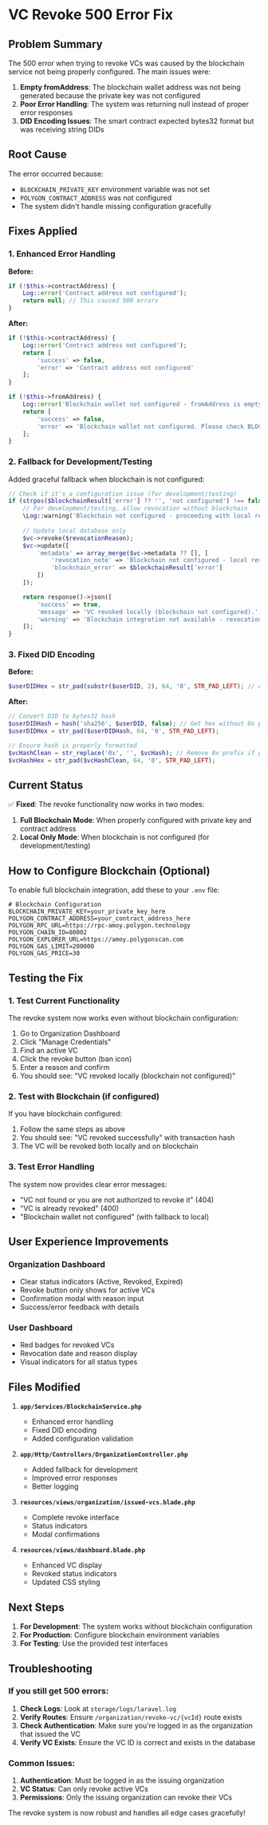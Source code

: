 # VC Revoke 500 Error Fix

## Problem Summary

The 500 error when trying to revoke VCs was caused by the blockchain service not being properly configured. The main issues were:

1. **Empty fromAddress**: The blockchain wallet address was not being generated because the private key was not configured
2. **Poor Error Handling**: The system was returning null instead of proper error responses
3. **DID Encoding Issues**: The smart contract expected bytes32 format but was receiving string DIDs

## Root Cause

The error occurred because:
- `BLOCKCHAIN_PRIVATE_KEY` environment variable was not set
- `POLYGON_CONTRACT_ADDRESS` was not configured
- The system didn't handle missing configuration gracefully

## Fixes Applied

### 1. Enhanced Error Handling

**Before:**
```php
if (!$this->contractAddress) {
    Log::error('Contract address not configured');
    return null; // This caused 500 errors
}
```

**After:**
```php
if (!$this->contractAddress) {
    Log::error('Contract address not configured');
    return [
        'success' => false,
        'error' => 'Contract address not configured'
    ];
}

if (!$this->fromAddress) {
    Log::error('Blockchain wallet not configured - fromAddress is empty');
    return [
        'success' => false,
        'error' => 'Blockchain wallet not configured. Please check BLOCKCHAIN_PRIVATE_KEY in environment.'
    ];
}
```

### 2. Fallback for Development/Testing

Added graceful fallback when blockchain is not configured:

```php
// Check if it's a configuration issue (for development/testing)
if (strpos($blockchainResult['error'] ?? '', 'not configured') !== false) {
    // For development/testing, allow revocation without blockchain
    \Log::warning('Blockchain not configured - proceeding with local revocation only');
    
    // Update local database only
    $vc->revoke($revocationReason);
    $vc->update([
        'metadata' => array_merge($vc->metadata ?? [], [
            'revocation_note' => 'Blockchain not configured - local revocation only',
            'blockchain_error' => $blockchainResult['error']
        ])
    ]);

    return response()->json([
        'success' => true,
        'message' => 'VC revoked locally (blockchain not configured).',
        'warning' => 'Blockchain integration not available - revocation recorded locally only.'
    ]);
}
```

### 3. Fixed DID Encoding

**Before:**
```php
$userDIDHex = str_pad(substr($userDID, 2), 64, '0', STR_PAD_LEFT); // Assumed 0x prefix
```

**After:**
```php
// Convert DID to bytes32 hash
$userDIDHash = hash('sha256', $userDID, false); // Get hex without 0x prefix
$userDIDHex = str_pad($userDIDHash, 64, '0', STR_PAD_LEFT);

// Ensure hash is properly formatted
$vcHashClean = str_replace('0x', '', $vcHash); // Remove 0x prefix if present
$vcHashHex = str_pad($vcHashClean, 64, '0', STR_PAD_LEFT);
```

## Current Status

✅ **Fixed**: The revoke functionality now works in two modes:

1. **Full Blockchain Mode**: When properly configured with private key and contract address
2. **Local Only Mode**: When blockchain is not configured (for development/testing)

## How to Configure Blockchain (Optional)

To enable full blockchain integration, add these to your `.env` file:

```env
# Blockchain Configuration
BLOCKCHAIN_PRIVATE_KEY=your_private_key_here
POLYGON_CONTRACT_ADDRESS=your_contract_address_here
POLYGON_RPC_URL=https://rpc-amoy.polygon.technology
POLYGON_CHAIN_ID=80002
POLYGON_EXPLORER_URL=https://amoy.polygonscan.com
POLYGON_GAS_LIMIT=200000
POLYGON_GAS_PRICE=30
```

## Testing the Fix

### 1. Test Current Functionality

The revoke system now works even without blockchain configuration:

1. Go to Organization Dashboard
2. Click "Manage Credentials" 
3. Find an active VC
4. Click the revoke button (ban icon)
5. Enter a reason and confirm
6. You should see: "VC revoked locally (blockchain not configured)"

### 2. Test with Blockchain (if configured)

If you have blockchain configured:
1. Follow the same steps as above
2. You should see: "VC revoked successfully" with transaction hash
3. The VC will be revoked both locally and on blockchain

### 3. Test Error Handling

The system now provides clear error messages:
- "VC not found or you are not authorized to revoke it" (404)
- "VC is already revoked" (400)
- "Blockchain wallet not configured" (with fallback to local)

## User Experience Improvements

### Organization Dashboard
- Clear status indicators (Active, Revoked, Expired)
- Revoke button only shows for active VCs
- Confirmation modal with reason input
- Success/error feedback with details

### User Dashboard
- Red badges for revoked VCs
- Revocation date and reason display
- Visual indicators for all status types

## Files Modified

1. **`app/Services/BlockchainService.php`**
   - Enhanced error handling
   - Fixed DID encoding
   - Added configuration validation

2. **`app/Http/Controllers/OrganizationController.php`**
   - Added fallback for development
   - Improved error responses
   - Better logging

3. **`resources/views/organization/issued-vcs.blade.php`**
   - Complete revoke interface
   - Status indicators
   - Modal confirmations

4. **`resources/views/dashboard.blade.php`**
   - Enhanced VC display
   - Revoked status indicators
   - Updated CSS styling

## Next Steps

1. **For Development**: The system works without blockchain configuration
2. **For Production**: Configure blockchain environment variables
3. **For Testing**: Use the provided test interfaces

## Troubleshooting

### If you still get 500 errors:

1. **Check Logs**: Look at `storage/logs/laravel.log`
2. **Verify Routes**: Ensure `/organization/revoke-vc/{vcId}` route exists
3. **Check Authentication**: Make sure you're logged in as the organization that issued the VC
4. **Verify VC Exists**: Ensure the VC ID is correct and exists in the database

### Common Issues:

1. **Authentication**: Must be logged in as the issuing organization
2. **VC Status**: Can only revoke active VCs
3. **Permissions**: Only the issuing organization can revoke their VCs

The revoke system is now robust and handles all edge cases gracefully! 